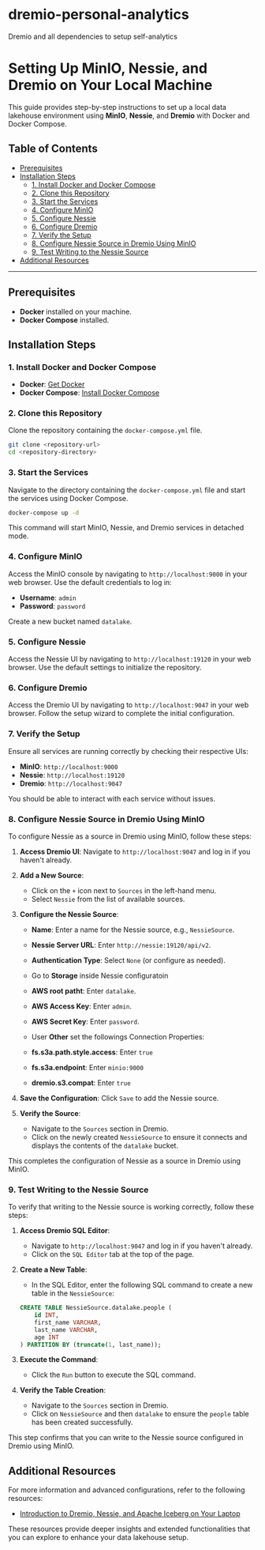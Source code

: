 # dremio-personal-analytics
Dremio and all dependencies to setup self-analytics

# Setting Up MinIO, Nessie, and Dremio on Your Local Machine

This guide provides step-by-step instructions to set up a local data lakehouse environment using **MinIO**, **Nessie**, and **Dremio** with Docker and Docker Compose.

## Table of Contents

- [Prerequisites](#prerequisites)
- [Installation Steps](#installation-steps)
    - [1. Install Docker and Docker Compose](#1-install-docker-and-docker-compose)
    - [2. Clone this Repository](#2-clone-this-repository)
    - [3. Start the Services](#3-start-the-services)
    - [4. Configure MinIO](#4-configure-minio)
    - [5. Configure Nessie](#5-configure-nessie)
    - [6. Configure Dremio](#6-configure-dremio)
    - [7. Verify the Setup](#7-verify-the-setup)
    - [8. Configure Nessie Source in Dremio Using MinIO](#8-configure-nessie-source-in-dremio-using-minio)
    - [9. Test Writing to the Nessie Source](#9-test-writing-to-the-nessie-source)
- [Additional Resources](#additional-resources)

---

## Prerequisites

- **Docker** installed on your machine.
- **Docker Compose** installed.

## Installation Steps

### 1. Install Docker and Docker Compose

- **Docker**: [Get Docker](https://docs.docker.com/get-docker/)
- **Docker Compose**: [Install Docker Compose](https://docs.docker.com/compose/install/)

### 2. Clone this Repository

Clone the repository containing the `docker-compose.yml` file.

```sh
git clone <repository-url>
cd <repository-directory>
```

### 3. Start the Services

Navigate to the directory containing the `docker-compose.yml` file and start the services using Docker Compose.

```sh
docker-compose up -d
```

This command will start MinIO, Nessie, and Dremio services in detached mode.

### 4. Configure MinIO

Access the MinIO console by navigating to `http://localhost:9000` in your web browser. Use the default credentials to log in:

- **Username**: `admin`
- **Password**: `password`

Create a new bucket named `datalake`.

### 5. Configure Nessie

Access the Nessie UI by navigating to `http://localhost:19120` in your web browser. Use the default settings to initialize the repository.

### 6. Configure Dremio

Access the Dremio UI by navigating to `http://localhost:9047` in your web browser. Follow the setup wizard to complete the initial configuration.

### 7. Verify the Setup

Ensure all services are running correctly by checking their respective UIs:

- **MinIO**: `http://localhost:9000`
- **Nessie**: `http://localhost:19120`
- **Dremio**: `http://localhost:9047`

You should be able to interact with each service without issues.

### 8. Configure Nessie Source in Dremio Using MinIO

To configure Nessie as a source in Dremio using MinIO, follow these steps:

1. **Access Dremio UI**: Navigate to `http://localhost:9047` and log in if you haven't already.

2. **Add a New Source**:
    - Click on the `+` icon next to `Sources` in the left-hand menu.
    - Select `Nessie` from the list of available sources.

3. **Configure the Nessie Source**:
    - **Name**: Enter a name for the Nessie source, e.g., `NessieSource`.
    - **Nessie Server URL**: Enter `http://nessie:19120/api/v2`.
    - **Authentication Type**: Select `None` (or configure as needed).
 
    - Go to **Storage** inside Nessie configuratoin
    - **AWS root patht**: Enter `datalake`.
    - **AWS Access Key**: Enter `admin`.
    - **AWS Secret Key**: Enter `password`.
    - User **Other** set the followings Connection Properties:
    - **fs.s3a.path.style.access**: Enter `true`
    - **fs.s3a.endpoint**: Enter `minio:9000`
    - **dremio.s3.compat**: Enter `true`

5. **Save the Configuration**: Click `Save` to add the Nessie source.

6. **Verify the Source**:
    - Navigate to the `Sources` section in Dremio.
    - Click on the newly created `NessieSource` to ensure it connects and displays the contents of the `datalake` bucket.

This completes the configuration of Nessie as a source in Dremio using MinIO.

### 9. Test Writing to the Nessie Source

To verify that writing to the Nessie source is working correctly, follow these steps:

1. **Access Dremio SQL Editor**:
    - Navigate to `http://localhost:9047` and log in if you haven't already.
    - Click on the `SQL Editor` tab at the top of the page.

2. **Create a New Table**:
    - In the SQL Editor, enter the following SQL command to create a new table in the `NessieSource`:

    ```sql
    CREATE TABLE NessieSource.datalake.people (
        id INT,
        first_name VARCHAR,
        last_name VARCHAR,
        age INT
    ) PARTITION BY (truncate(1, last_name));
    ```

3. **Execute the Command**:
    - Click the `Run` button to execute the SQL command.

4. **Verify the Table Creation**:
    - Navigate to the `Sources` section in Dremio.
    - Click on `NessieSource` and then `datalake` to ensure the `people` table has been created successfully.

This step confirms that you can write to the Nessie source configured in Dremio using MinIO.

## Additional Resources

For more information and advanced configurations, refer to the following resources:

- [Introduction to Dremio, Nessie, and Apache Iceberg on Your Laptop](https://www.dremio.com/blog/intro-to-dremio-nessie-and-apache-iceberg-on-your-laptop/)

These resources provide deeper insights and extended functionalities that you can explore to enhance your data lakehouse setup.
